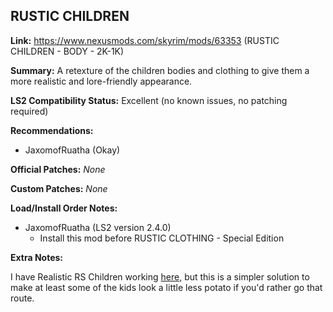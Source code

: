 ## RUSTIC CHILDREN

**Link:** https://www.nexusmods.com/skyrim/mods/63353 (RUSTIC CHILDREN - BODY - 2K-1K)

**Summary:** A retexture of the children bodies and clothing to give them a more realistic and lore-friendly appearance.

**LS2 Compatibility Status:** Excellent (no known issues, no patching required)

**Recommendations:** 
* JaxomofRuatha (Okay)

**Official Patches:**
_None_

**Custom Patches:**
_None_

**Load/Install Order Notes:**
* JaxomofRuatha (LS2 version 2.4.0)
  * Install this mod before RUSTIC CLOTHING - Special Edition

**Extra Notes:**

I have Realistic RS Children working [here](/mod-details/RealisticRSChildren.md), but this is a simpler solution to make at least some of the kids look a little less potato if you'd rather go that route.
